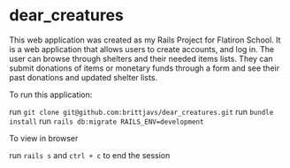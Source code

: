 # dear_creatures
This web application was created as my Rails Project for Flatiron School. It is a web application that allows users to create accounts, and log in. The user can browse through shelters and their needed items lists. They can submit donations of items or monetary funds through a form and see their past donations and updated shelter lists. 

To run this application:

run ```git clone git@github.com:brittjavs/dear_creatures.git```
run ```bundle install```
run ```rails db:migrate RAILS_ENV=development```

To view in browser

run ```rails s``` and ```ctrl + c``` to end the session
